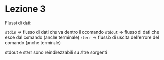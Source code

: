 # Lezione 3
Flussi di dati:

`stdin` => flusso di dati che va dentro il ccomando
`stdout` => flusso di dati che esce dal comando (anche terminale)
`sterr` => flussio di uscita dell'errore del comando (anche terminale)

stdout e sterr sono reindirezzabili su altre sorgenti